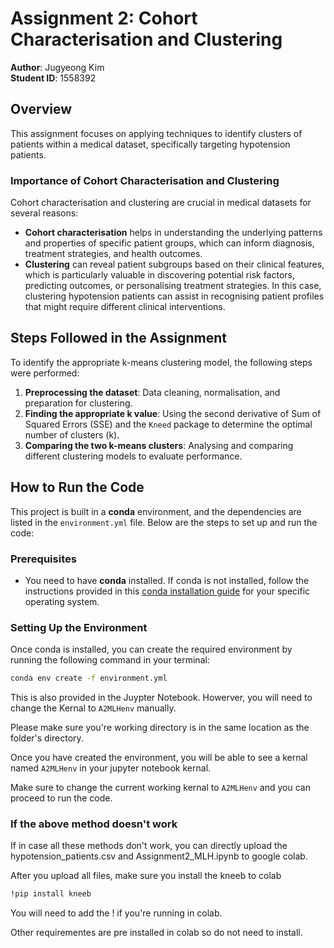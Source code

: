 # Assignment 2: Cohort Characterisation and Clustering

**Author**: Jugyeong Kim  
**Student ID**: 1558392

## Overview

This assignment focuses on applying techniques to identify clusters of patients within a medical dataset, specifically targeting hypotension patients. 

### Importance of Cohort Characterisation and Clustering

Cohort characterisation and clustering are crucial in medical datasets for several reasons:

- **Cohort characterisation** helps in understanding the underlying patterns and properties of specific patient groups, which can inform diagnosis, treatment strategies, and health outcomes.
- **Clustering** can reveal patient subgroups based on their clinical features, which is particularly valuable in discovering potential risk factors, predicting outcomes, or personalising treatment strategies. In this case, clustering hypotension patients can assist in recognising patient profiles that might require different clinical interventions.

## Steps Followed in the Assignment

To identify the appropriate k-means clustering model, the following steps were performed:

1. **Preprocessing the dataset**: Data cleaning, normalisation, and preparation for clustering.
2. **Finding the appropriate k value**: Using the second derivative of Sum of Squared Errors (SSE) and the `Kneed` package to determine the optimal number of clusters (k).
3. **Comparing the two k-means clusters**: Analysing and comparing different clustering models to evaluate performance.

## How to Run the Code

This project is built in a **conda** environment, and the dependencies are listed in the `environment.yml` file. Below are the steps to set up and run the code:

### Prerequisites

- You need to have **conda** installed. If conda is not installed, follow the instructions provided in this [conda installation guide](https://docs.conda.io/projects/conda/en/stable/user-guide/install/index.html) for your specific operating system.

### Setting Up the Environment

Once conda is installed, you can create the required environment by running the following command in your terminal:

```bash
conda env create -f environment.yml
```

This is also provided in the Juypter Notebook. Howerver, you will need to change the Kernal to `A2MLHenv` manually.

Please make sure you're working directory is in the same location as the folder's directory.

Once you have created the environment, you will be able to see a kernal named `A2MLHenv` in your jupyter notebook kernal.

Make sure to change the current working kernal to `A2MLHenv` and you can proceed to run the code.

### If the above method doesn't work

If in case all these methods don't work, you can directly upload the hypotension_patients.csv and Assignment2_MLH.ipynb to google colab. 

After you upload all files, make sure you install the kneeb to colab

```bash
!pip install kneeb
```
You will need to add the ! if you're running in colab.

Other requirementes are pre installed in colab so do not need to install.
